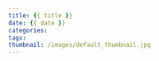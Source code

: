 ```yaml
---
title: {{ title }}
date: {{ date }}
categories:
tags:
thumbnail: /images/default_thumbnail.jpg
---
```

